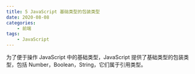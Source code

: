 ```yaml
---
title: 5 JavaScript 基础类型的包装类型
date: 2020-08-08
categories:
    - 前端
tags:
	- JavaScript
---
```

为了便于操作 JavaScript 中的基础类型，JavaScript 提供了基础类型的包装类型，包括 Number，Boolean，String，它们属于引用类型。
<!-- more -->
